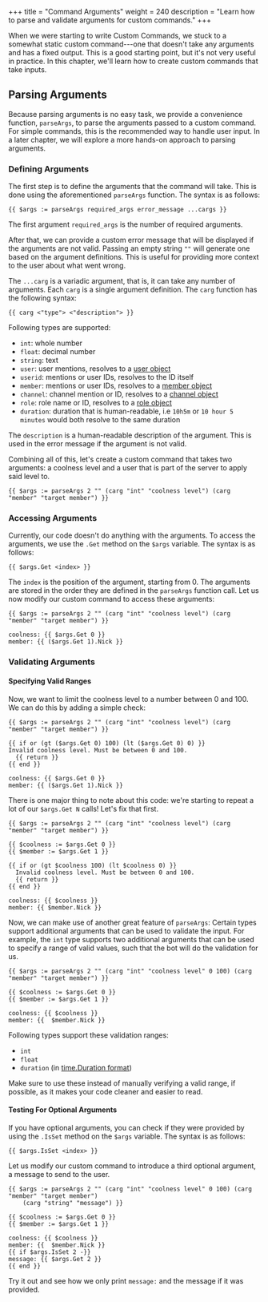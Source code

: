 +++
title = "Command Arguments"
weight = 240
description = "Learn how to parse and validate arguments for custom commands."
+++

When we were starting to write Custom Commands, we stuck to a somewhat static custom command---one that doesn't take
any arguments and has a fixed output. This is a good starting point, but it's not very useful in practice. In this
chapter, we'll learn how to create custom commands that take inputs.

## Parsing Arguments

Because parsing arguments is no easy task, we provide a convenience function, `parseArgs`, to parse the arguments passed
to a custom command. For simple commands, this is the recommended way to handle user input. In a later chapter, we will
explore a more hands-on approach to parsing arguments.

### Defining Arguments

The first step is to define the arguments that the command will take. This is done using the aforementioned `parseArgs`
function. The syntax is as follows:

```yag
{{ $args := parseArgs required_args error_message ...cargs }}
```

The first argument `required_args` is the number of required arguments.

After that, we can provide a custom error message that will be displayed if the arguments are not valid. Passing an
empty string `""` will generate one based on the argument definitions. This is useful for providing more context to
the user about what went wrong.

The `...carg` is a variadic argument, that is, it can take any number of arguments.
Each `carg` is a single argument definition. The `carg` function has the following syntax:

```yag
{{ carg <"type"> <"description"> }}
```

Following types are supported:

- `int`: whole number
- `float`: decimal number
- `string`: text
- `user`: user mentions, resolves to a [user object]
- `userid`: mentions or user IDs, resolves to the ID itself
- `member`: mentions or user IDs, resolves to a [member object]
- `channel`: channel mention or ID, resolves to a [channel object]
- `role`: role name or ID, resolves to a [role object]
- `duration`: duration that is human-readable, i.e `10h5m` or `10 hour 5 minutes` would both resolve to the same
  duration

[user object]: /docs/reference/templates/syntax-and-data/#user
[member object]: /docs/reference/templates/syntax-and-data/#member
[channel object]: /docs/reference/templates/syntax-and-data/#channel
[role object]: https://discord.com/developers/docs/topics/permissions#role-object

The `description` is a human-readable description of the argument. This is used in the error message if the argument is
not valid.

Combining all of this, let's create a custom command that takes two arguments: a coolness level and a user that is part
of the server to apply said level to.

```yag
{{ $args := parseArgs 2 "" (carg "int" "coolness level") (carg "member" "target member") }}
```

### Accessing Arguments

Currently, our code doesn't do anything with the arguments. To access the arguments, we use the `.Get` method on the
`$args` variable. The syntax is as follows:

```yag
{{ $args.Get <index> }}
```

The `index` is the position of the argument, starting from 0. The arguments are stored in the order they are defined in
the `parseArgs` function call. Let us now modify our custom command to access these arguments:

```yag
{{ $args := parseArgs 2 "" (carg "int" "coolness level") (carg "member" "target member") }}

coolness: {{ $args.Get 0 }}
member: {{ ($args.Get 1).Nick }}
```

### Validating Arguments

#### Specifying Valid Ranges

Now, we want to limit the coolness level to a number between 0 and 100. We can do this by adding a simple check:

```yag
{{ $args := parseArgs 2 "" (carg "int" "coolness level") (carg "member" "target member") }}

{{ if or (gt ($args.Get 0) 100) (lt ($args.Get 0) 0) }}
Invalid coolness level. Must be between 0 and 100.
  {{ return }}
{{ end }}

coolness: {{ $args.Get 0 }}
member: {{ ($args.Get 1).Nick }}
```

There is one major thing to note about this code: we're starting to repeat a lot of our `$args.Get N` calls! Let's fix
that first.

```yag
{{ $args := parseArgs 2 "" (carg "int" "coolness level") (carg "member" "target member") }}

{{ $coolness := $args.Get 0 }}
{{ $member := $args.Get 1 }}

{{ if or (gt $coolness 100) (lt $coolness 0) }}
  Invalid coolness level. Must be between 0 and 100.
  {{ return }}
{{ end }}

coolness: {{ $coolness }}
member: {{ $member.Nick }}
```

Now, we can make use of another great feature of `parseArgs`: Certain types support additional arguments that can be
used to validate the input. For example, the `int` type supports two additional arguments that can be used to specify a
range of valid values, such that the bot will do the validation for us.

```yag
{{ $args := parseArgs 2 "" (carg "int" "coolness level" 0 100) (carg "member" "target member") }}

{{ $coolness := $args.Get 0 }}
{{ $member := $args.Get 1 }}

coolness: {{ $coolness }}
member: {{  $member.Nick }}
```

Following types support these validation ranges:

- `int`
- `float`
- `duration` (in [time.Duration format](/docs/reference/templates/syntax-and-data#time))

Make sure to use these instead of manually verifying a valid range, if possible, as it makes your code cleaner and
easier to read.

#### Testing For Optional Arguments

If you have optional arguments, you can check if they were provided by using the `.IsSet` method on the `$args`
variable. The syntax is as follows:

```yag
{{ $args.IsSet <index> }}
```

Let us modify our custom command to introduce a third optional argument, a message to send to the user.

```yag
{{ $args := parseArgs 2 "" (carg "int" "coolness level" 0 100) (carg "member" "target member")
    (carg "string" "message") }}

{{ $coolness := $args.Get 0 }}
{{ $member := $args.Get 1 }}

coolness: {{ $coolness }}
member: {{  $member.Nick }}
{{ if $args.IsSet 2 -}}
message: {{ $args.Get 2 }}
{{ end }}
```

Try it out and see how we only print `message:` and the message if it was provided.
